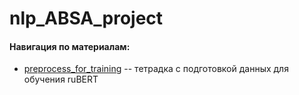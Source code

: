 # nlp_ABSA_project

#### Навигация по материалам:
* [preprocess_for_training](https://colab.research.google.com/drive/1d2ckUwhiBQ8sxzA_jZ3oP0N47_KMH5Ym?usp=sharing) -- тетрадка с подготовкой данных для обучения ruBERT
